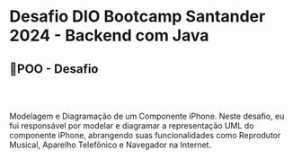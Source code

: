 # Desafio DIO Bootcamp Santander 2024 - Backend com Java
## <p> 📍POO - Desafio </p> <br>
<p> Modelagem e Diagramação de um Componente iPhone.
Neste desafio, eu fui responsável por modelar e diagramar a representação UML do componente iPhone, abrangendo suas funcionalidades como Reprodutor Musical, Aparelho Telefônico e Navegador na Internet.</p>
